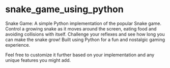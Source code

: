 # snake_game_using_python
Snake Game: A simple Python implementation of the popular Snake game. Control a growing snake as it moves around the screen, eating food and avoiding collisions with itself. Challenge your reflexes and see how long you can make the snake grow! Built using Python for a fun and nostalgic gaming experience.

Feel free to customize it further based on your implementation and any unique features you might add.
